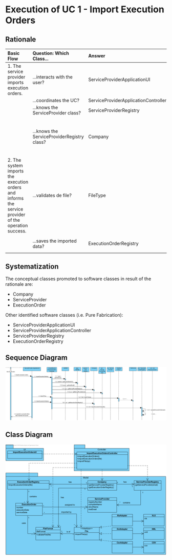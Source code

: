 # Execution of UC 1 - Import Execution Orders

## Rationale

| Basic Flow | Question: Which Class... | Answer | Justification |
|:-------------------------------------------------------------------------------------------------------|:------------------------------------------------------------|:-----------------------------------------------|:---------------------------------------------------------------------------------------------------------------------|
|1. The service provider imports execution orders.|...interacts with the user?| ServiceProviderApplicationUI | Pure Fabrication |
||...coordinates the UC?| ServiceProviderApplicationController | Controller |
||...knows the ServiceProvider class?| ServiceProviderRegistry | HC + LC |
||...knows the ServiceProviderRegistry class?| Company | HC + LC - The Company delegates it's responsibility (earned by applying Creator - Rule 1) to ServiceProviderRegistry by applying HC+LC.|
|2. The system imports the execution orders and informs the service provider of the operation success.|...validates de file?| FileType | Information Expert (IE) - FileFormat knows all available file formats. |
||...saves the imported data?| ExecutionOrderRegistry | IE - The execution orders are assigned to ServiceProvider. |

## Systematization

The conceptual classes promoted to software classes in result of the rationale are:

 * Company
 * ServiceProvider
 * ExecutionOrder

Other identified software classes (i.e. Pure Fabrication):

 * ServiceProviderApplicationUI
 * ServiceProviderApplicationController
 * ServiceProviderRegistry
 * ExecutionOrderRegistry


##	Sequence Diagram

![SD_UC1.png](SD_UC1.png)


##	Class Diagram

![CD_UC1.png](CD_UC1.png)